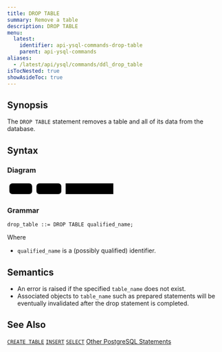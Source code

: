 ```yaml
---
title: DROP TABLE
summary: Remove a table
description: DROP TABLE
menu:
  latest:
    identifier: api-ysql-commands-drop-table
    parent: api-ysql-commands
aliases:
  - /latest/api/ysql/commands/ddl_drop_table
isTocNested: true
showAsideToc: true
---
```


## Synopsis
The `DROP TABLE` statement removes a table and all of its data from the database.

## Syntax

### Diagram

<svg class="rrdiagram" version="1.1" xmlns:xlink="http://www.w3.org/1999/xlink" xmlns="http://www.w3.org/2000/svg" width="252" height="35" viewbox="0 0 252 35"><path class="connector" d="M0 22h5m53 0h10m58 0h10m111 0h5"/><rect class="literal" x="5" y="5" width="53" height="25" rx="7"/><text class="text" x="15" y="22">DROP</text><rect class="literal" x="68" y="5" width="58" height="25" rx="7"/><text class="text" x="78" y="22">TABLE</text><a xlink:href="../grammar_diagrams#qualified-name"><rect class="rule" x="136" y="5" width="111" height="25"/><text class="text" x="146" y="22">qualified_name</text></a></svg>

### Grammar
```
drop_table ::= DROP TABLE qualified_name;
```
Where

- `qualified_name` is a (possibly qualified) identifier.

## Semantics

 - An error is raised if the specified `table_name` does not exist.
 - Associated objects to `table_name` such as prepared statements will be eventually invalidated after the drop statement is completed.

## See Also

[`CREATE TABLE`](../ddl_create_table)
[`INSERT`](../dml_insert)
[`SELECT`](../dml_select)
[Other PostgreSQL Statements](..)
